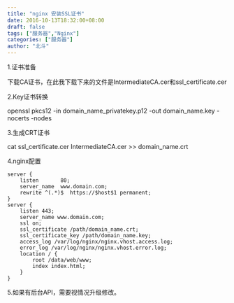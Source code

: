 ```yaml
---
title: "nginx 安装SSL证书"
date: 2016-10-13T18:32:00+08:00
draft: false
tags: ["服务器","Nginx"]
categories: ["服务器"]
author: "北斗"
---
```

1.证书准备

下载CA证书，在此我下载下来的文件是IntermediateCA.cer和ssl_certificate.cer

2.Key证书转换

openssl pkcs12 -in domain_name_privatekey.p12 -out domain_name.key -nocerts -nodes

3.生成CRT证书

 cat ssl_certificate.cer IntermediateCA.cer >>  domain_name.crt

4.nginx配置
```
server {
    listen       80;
    server_name  www.domain.com;
    rewrite ^(.*)$  https://$host$1 permanent;
}
server {
    listen 443;
    server_name www.domain.com;
    ssl on;
    ssl_certificate /path/domain_name.crt;
    ssl_certificate_key /path/domain_name.key;
    access_log /var/log/nginx/nginx.vhost.access.log;
    error_log /var/log/nginx/nginx.vhost.error.log;
    location / {
        root /data/web/www;
        index index.html;
    }
}
```
5.如果有后台API，需要视情况升级修改。